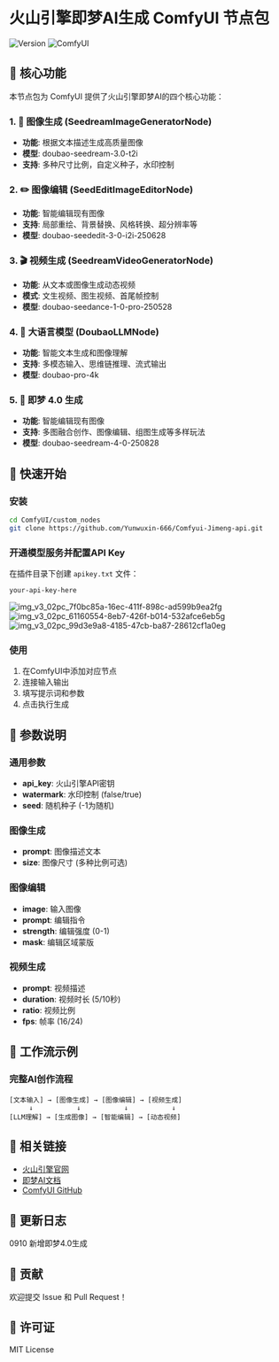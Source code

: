 # 火山引擎即梦AI生成 ComfyUI 节点包

![Version](https://img.shields.io/badge/version-1.2.0-blue)
![ComfyUI](https://img.shields.io/badge/ComfyUI-Compatible-green)

## 🎯 核心功能

本节点包为 ComfyUI 提供了火山引擎即梦AI的四个核心功能：

### 1. 🎨 图像生成 (SeedreamImageGeneratorNode)
- **功能**: 根据文本描述生成高质量图像
- **模型**: doubao-seedream-3.0-t2i
- **支持**: 多种尺寸比例，自定义种子，水印控制

### 2. ✏️ 图像编辑 (SeedEditImageEditorNode)  
- **功能**: 智能编辑现有图像
- **支持**: 局部重绘、背景替换、风格转换、超分辨率等
- **模型**: doubao-seededit-3-0-i2i-250628

### 3. 🎬 视频生成 (SeedreamVideoGeneratorNode)
- **功能**: 从文本或图像生成动态视频
- **模式**: 文生视频、图生视频、首尾帧控制
- **模型**: doubao-seedance-1-0-pro-250528

### 4. 🤖 大语言模型 (DoubaoLLMNode)
- **功能**: 智能文本生成和图像理解
- **支持**: 多模态输入、思维链推理、流式输出
- **模型**: doubao-pro-4k

### 5. 🎨  即梦 4.0 生成
- **功能**: 智能编辑现有图像
- **支持**: 多图融合创作、图像编辑、组图生成等多样玩法
- **模型**: doubao-seedream-4-0-250828

## 🚀 快速开始

### 安装
```bash
cd ComfyUI/custom_nodes
git clone https://github.com/Yunwuxin-666/Comfyui-Jimeng-api.git
```

### 开通模型服务并配置API Key
在插件目录下创建 `apikey.txt` 文件：
```
your-api-key-here
```
![img_v3_02pc_7f0bc85a-16ec-411f-898c-ad599b9ea2fg](https://github.com/user-attachments/assets/8463c946-8f47-4a4b-9030-f7b993b45bf1)
![img_v3_02pc_61160554-8eb7-426f-b014-532afce6eb5g](https://github.com/user-attachments/assets/95653d1f-f792-4025-ab89-ea4514ec14b6)
![img_v3_02pc_99d3e9a8-4185-47cb-ba87-28612cf1a0eg](https://github.com/user-attachments/assets/8c631019-c907-4e14-9dd7-77ca860fe6be)


### 使用
1. 在ComfyUI中添加对应节点
2. 连接输入输出
3. 填写提示词和参数
4. 点击执行生成

## 📖 参数说明

### 通用参数
- **api_key**: 火山引擎API密钥
- **watermark**: 水印控制 (false/true)
- **seed**: 随机种子 (-1为随机)

### 图像生成
- **prompt**: 图像描述文本
- **size**: 图像尺寸 (多种比例可选)

### 图像编辑  
- **image**: 输入图像
- **prompt**: 编辑指令
- **strength**: 编辑强度 (0-1)
- **mask**: 编辑区域蒙版

### 视频生成
- **prompt**: 视频描述
- **duration**: 视频时长 (5/10秒)
- **ratio**: 视频比例
- **fps**: 帧率 (16/24)

## 🔄 工作流示例

### 完整AI创作流程
```
[文本输入] → [图像生成] → [图像编辑] → [视频生成]
     ↓           ↓           ↓           ↓
[LLM理解] → [生成图像] → [智能编辑] → [动态视频]
```

## 🔗 相关链接

- [火山引擎官网](https://www.volcengine.com/)
- [即梦AI文档](https://www.volcengine.com/docs/82379)
- [ComfyUI GitHub](https://github.com/comfyanonymous/ComfyUI)

## 📝 更新日志
0910 新增即梦4.0生成

## 🤝 贡献

欢迎提交 Issue 和 Pull Request！

## 📄 许可证

MIT License
